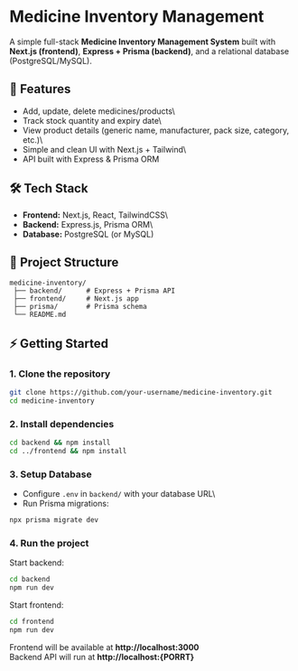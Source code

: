 # Medicine Inventory Management

A simple full-stack **Medicine Inventory Management System** built with
**Next.js (frontend)**, **Express + Prisma (backend)**, and a relational
database (PostgreSQL/MySQL).

## 🚀 Features

- Add, update, delete medicines/products\
- Track stock quantity and expiry date\
- View product details (generic name, manufacturer, pack size,
  category, etc.)\
- Simple and clean UI with Next.js + Tailwind\
- API built with Express & Prisma ORM

## 🛠️ Tech Stack

- **Frontend:** Next.js, React, TailwindCSS\
- **Backend:** Express.js, Prisma ORM\
- **Database:** PostgreSQL (or MySQL)

## 📂 Project Structure

    medicine-inventory/
     ├── backend/      # Express + Prisma API
     ├── frontend/     # Next.js app
     ├── prisma/       # Prisma schema
     └── README.md

## ⚡ Getting Started

### 1. Clone the repository

```bash
git clone https://github.com/your-username/medicine-inventory.git
cd medicine-inventory
```

### 2. Install dependencies

```bash
cd backend && npm install
cd ../frontend && npm install
```

### 3. Setup Database

- Configure `.env` in `backend/` with your database URL\
- Run Prisma migrations:

```bash
npx prisma migrate dev
```

### 4. Run the project

Start backend:

```bash
cd backend
npm run dev
```

Start frontend:

```bash
cd frontend
npm run dev
```

Frontend will be available at **http://localhost:3000**\
Backend API will run at **http://localhost:{PORRT}**
